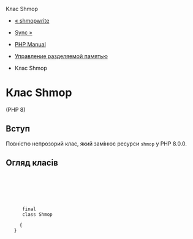 Клас Shmop

-   [« shmopwrite](function.shmop-write.html)
    
-   [Sync »](book.sync.html)
    
-   [PHP Manual](index.html)
    
-   [Управление разделяемой памятью](book.shmop.html)
    
-   Клас Shmop
    

# Клас Shmop

(PHP 8)

## Вступ

Повністю непрозорий клас, який замінює ресурси `shmop` у PHP 8.0.0.

## Огляд класів

```synopsis

     
    

    
     
      final
      class Shmop
     
     {
   }
```